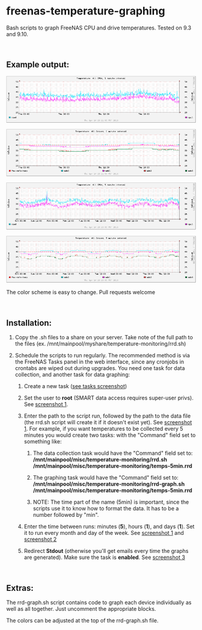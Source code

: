freenas-temperature-graphing
============================

Bash scripts to graph FreeNAS CPU and drive temperatures. Tested on 9.3 and
9.10.

 

Example output:
---------------

![CPU temperatures per minute](examples/temps-1min-cpus.png)

![Drive temperatures per minute](examples/temps-1min-drives.png)

![CPU temperatures per 5 minutes](examples/temps-5min-cpus.png)

![Drive temperatures per 5 minutes](examples/temps-5min-drives.png)

The color scheme is easy to change. Pull requests welcome

 

Installation:
-------------

1.  Copy the .sh files to a share on your server. Take note of the full path to
    the files (ex. /mnt/mainpool/myshare/temperature-monitoring/rrd.sh)

2.  Schedule the scripts to run regularly. The recommended method is via the
    FreeNAS Tasks panel in the web interface, since any cronjobs in crontabs are
    wiped out during upgrades. You need one task for data collection, and
    another task for data graphing:

    1.  Create a new task ([see tasks screenshot](examples/tasks.png))

    2.  Set the user to **root** (SMART data access requires super-user privs).
        See [screenshot 1](examples/task1.png).

    3.  Enter the path to the script run, followed by the path to the data file
        (the rrd.sh script will create it if it doesn't exist yet). See
        [screenshot 1](examples/task1.png). For example, if you want
        temperatures to be collected every 5 minutes you would create two tasks:
        with the "Command" field set to something like:

        1.  The data collection task would have the "Command" field set to:
            **/mnt/mainpool/misc/temperature-monitoring/rrd.sh
            /mnt/mainpool/misc/temperature-monitoring/temps-5min.rrd**

        2.  The graphing task would have the "Command" field set to:
            **/mnt/mainpool/misc/temperature-monitoring/rrd-graph.sh
            /mnt/mainpool/misc/temperature-monitoring/temps-5min.rrd**

        3.  NOTE: The time part of the name (5min) is important, since the
            scripts use it to know how to format the data. It has to be a number
            followed by "min".

    4.  Enter the time between runs: minutes (**5**), hours (**1**), and days
        (**1**). Set it to run every month and day of the week. See [screenshot
        1](examples/task1.png) and [screenshot 2](examples/task2.png)

    5.  Redirect **Stdout** (otherwise you'll get emails every time the graphs
        are generated). Make sure the task is **enabled**. See [screenshot
        3](examples/task3.png)

 

Extras:
-------

The rrd-graph.sh script contains code to graph each device individually as well
as all together. Just uncomment the appropriate blocks.

The colors can be adjusted at the top of the rrd-graph.sh file.

